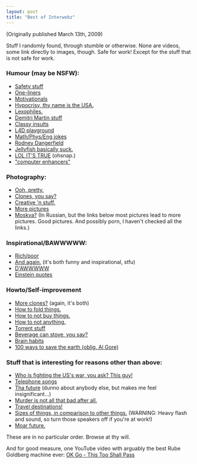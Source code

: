 ```yaml
---
layout: post
title: "Best of Interwebz"
---
```


(Originally published March 13th, 2009)

Stuff I randomly found, through stumble or otherwise. None are videos, some link directly to images, though. Safe for work! Except for the stuff that is not safe for work.

### Humour (may be NSFW): ###

* [Safety stuff]("http://safenow.org/")
* [One-liners]("http://www.onelinerz.net/top-100-funny-one-liners/")
* [Motivationals]("http://villageofjoy.com/25-motivational-posters/")
* [Hypocrisy, thy name is the USA.]("http://static.funnyjunk.com/pictures/hipocrit0.jpg")
* [Lexophiles.]("http://www.bouldertherapist.com/html/humor/WordPlays/lexophiles.htm")
* [Demitri Martin stuff]("http://www.sloshspot.com/blog/08-18-2009/Demetri-Martin-Motivational-Posters-201")
* [Classy insults]("http://www.allowe.com/Humor/book/When%20Insults%20Had%20Class.htm")
* [L4D playground]("http://www.wegame.com/view/Left4Dead_Playground_Style/sizes/")
* [Math/Phys/Eng jokes]("http://www.cs.northwestern.edu/~riesbeck/mathphyseng.html")
* [Rodney Dangerfield]("http://www.wilk4.com/humor/humorm125.htm")
* [Jellyfish basically suck.]("http://venganza.org/jellyfish.html")
* [LOL IT'S TRUE]("http://www.zoitz.com/comics/coffee3.png") (ohsnap.)
* ["computer enhancers"]("http://www.allowe.com/Humor/computerenhancers.htm")

### Photography: ###

* [Ooh, pretty.]("http://content1.docstoc.com/flash/National%20Geographic%20Pictures.swf")
* [Clones, you say?]("http://www.petapixel.com/2009/07/10/7-steps-to-taking-clone-photographs/")
* [Creative 'n stuff.]("http://haha.nu/creative/creative-photos-by-chema-madoz/")
* [More pictures]("http://gigapica.geenstijl.nl/2009/05/mooi_milieu.html")
* [Moskva?]("http://sergeydolya.livejournal.com/") (In Russian, but the links below most pictures lead to more pictures. Good pictures. And possibly porn, I haven't checked all the links.)

### Inspirational/BAWWWWW: ###

* [Rich/poor]("http://www.catsprn.com/rich-poor.htm")
* [And again.]("http://static.funnyjunk.com/pictures/hipocrit0.jpg") (it's both funny and inspirational, stfu)
* [D'AWWWWW]("http://imgfave.com/image_cache/124146953043433.jpeg")
* [Einstein quotes]("http://rescomp.stanford.edu/~cheshire/EinsteinQuotes.html")

### Howto/Self-improvement ###

* [More clones?]("http://www.petapixel.com/2009/07/10/7-steps-to-taking-clone-photographs/") (again, it's both)
* [How to fold things.]("http://media.npr.org/programs/atc/features/2008/may/foldingchart540.jpg")
* [How to not buy things.]("http://thenonconsumeradvocate.com/exceptions-to-katys-compact-buy-nothing-new/")
* [How to not anything.]("http://mnmlist.com/")
* [Torrent stuff]("http://filesharefreak.com/tutorials/how-to-speed-up-torrents-with-low-seeders/")
* [Beverage can stove, you say?]("http://www.wikihow.com/Make-a-Simple-Beverage-Can-Stove")
* [Brain habits]("http://www.mindcafe.org/9-brain-habits-you-did-not-realize-you-had")
* [100 ways to save the earth (oblig. Al Gore)]("http://www.seql.org/100ways.cfm")

### Stuff that is interesting for reasons other than above: ###

* [Who is fighting the US's war, you ask? This guy!]("http://blogs.denverpost.com/captured/2009/09/10/ian-fisher-american-soldier/")
* [Telephone songs]("http://www.jlc.net/~useless/telsongs.html")
* [Tha future]("http://www.worldwithoutus.com/did_you_know.html") (dunno about anybody else, but makes me feel insignificant...)
* [Murder is not all that bad after all.]("http://www.prefixmag.com/news/seven-crimes-that-will-get-you-a-smaller-fine-than/32033/")
* [Travel destinations!]("http://www.toptenz.net/top-10-historical-travel-destinations.php")
* [Sizes of things, in comparison to other things.]("http://www.nikon.com/about/feelnikon/universcale/index_f.htm") (WARNING: Heavy flash and sound, so turn those speakers off if you're at work!)
* [Moar future.]("http://content.ytmnd.com/content/a/0/8/a0812774c98903448246c7e213bc1fea.gif")

These are in no particular order. Browse at thy will.

And for good measure, one YouTube video with arguably the best Rube Goldberg machine ever: [OK Go - This Too Shall Pass]("http://www.youtube.com/watch?v=qybUFnY7Y8w")
